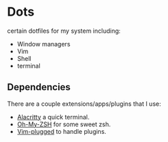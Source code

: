 # Dots 
certain dotfiles for my system including:
  - Window managers
  - Vim
  - Shell
  - terminal
## Dependencies
There are a couple extensions/apps/plugins that I use:
  - [Alacritty] a quick terminal.
  - [Oh-My-ZSH] for some sweet zsh.
  - [Vim-plugged] to handle plugins.
  
  [Oh-My-ZSH]: https://ohmyz.sh/
  [Vim-plugged]: https://github.com/junegunn/vim-plug
  [Alacritty]: https://github.com/alacritty/alacritty
  [fonts]: https://github.com/powerline/fonts
  
